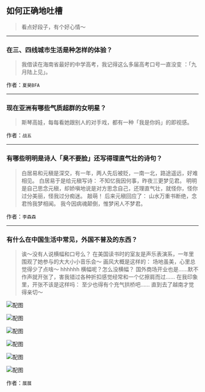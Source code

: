 ## 如何正确地吐槽

> 看点好段子，有个好心情～


 
---

### 在三、四线城市生活是种怎样的体验？

> 我借读在海南省最好的中学高考，我记得这么多届高考口号一直没变 ：「九月陆上见」。


作者：`夏昊BFA`

---

### 现在亚洲有哪些气质超群的女明星？

> 斯琴高娃，每每看她跟别人的对手戏，都有一种「我是你妈」的即视感。


作者：`战五`

---

### 有哪些明明是诗人「臭不要脸」还写得理直气壮的诗句？

> 白居易和元稹是深交，有一年，两人先后被贬，一南一北，路途遥远，好难相见。
> 白居易于是给元稹写诗：
> 不知忆我因何事，昨夜三更梦见君。
> 明明是自己思念元稹，却娇嗔地说是对方思念自己，还理直气壮，就怪你，怪你过分美丽，怪我过分痴迷。
> 敲萌！
> 后来元稹回应了：
> 山水万重书断绝，念君怜我梦相闻。
> 我今因病魂颠倒，惟梦闲人不梦君。


作者：`李森森`

---

### 有什么在中国生活中常见，外国不普及的东西？

> 诶～没有人说横幅和口号么？
> 在美国读书时的室友是声乐表演系，一年里围观了她参与的大大小小音乐会～
> 画风大概是这样的：
> 场地虽美，心里总觉得少了点啥～
> hhhhhh 横幅呢？怎么没横幅？
> 国外商场开业也是……默不作声就开张了，害我错过各种折扣感觉经常和一个亿擦肩而过……
> 在我印象里，开张不该是这样吗：
> 至少也得有个充气拱桥吧……
> 直到去了越南才觉得亲切～



![配图](http://pic1.zhimg.com/70/v2-8e017da63b4bdba276d5ee71300a35c8_b.jpg)



![配图](http://pic2.zhimg.com/70/v2-0f556921cd17149869efcba699b9c93d_b.jpg)



![配图](http://pic3.zhimg.com/70/v2-fa30eb542367116be128c3736aa73eea_b.jpg)



![配图](http://pic4.zhimg.com/70/v2-a17d20711fcd7a0c265381adf9349f4b_b.jpg)



![配图](http://pic1.zhimg.com/70/v2-a5637f821cad75235627a995b0b02ff8_b.jpg)



![配图](http://pic1.zhimg.com/70/v2-909b0af57b0e80929b96c8300be47180_b.jpg)


作者：`展展`